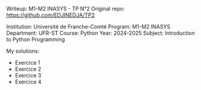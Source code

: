 Writeup: M1-M2 INASYS - TP N°2
Original repo: https://github.com/EDJINEDJA/TP2

Institution: Université de Franche-Comté Program: M1-M2 INASYS Department: UFR-ST Course: Python Year: 2024-2025 Subject: Introduction to Python Programming

My solutions:
- Exercice 1
- Exercice 2
- Exercice 3
- Exercice 4
